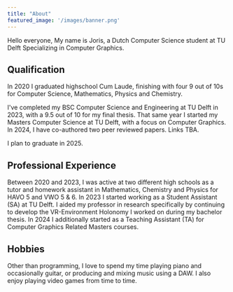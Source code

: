 ```yaml
---
title: "About"
featured_image: '/images/banner.png'
---
```


Hello everyone, My name is Joris, a Dutch Computer Science student at TU Delft Specializing in Computer Graphics. 

## Qualification

In 2020 I graduated highschool Cum Laude, finishing with four 9 out of 10s for Computer Science, Mathematics, Physics and Chemistry.

I've completed my BSC Computer Science and Engineering at TU Delft in 2023, with a 9.5 out of 10 for my final thesis.
That same year I started my Masters Computer Science at TU Delft, with a focus on Computer Graphics.
In 2024, I have co-authored two peer reviewed papers. Links TBA.

I plan to graduate in 2025.

## Professional Experience
Between 2020 and 2023, I was active at two different high schools as a tutor and homework assistant in Mathematics, Chemistry and Physics for HAVO 5 and VWO 5 & 6. In 2023 I started working as a Student Assistant (SA) at TU Delft. I aided my professor in research specifically by continuing to develop the VR-Environment Holonomy I worked on during my bachelor thesis. In 2024 I additionally started as a Teaching Assistant (TA) for Computer Graphics Related Masters courses.

## Hobbies
Other than programming, I love to spend my time playing piano and occasionally guitar, or producing and mixing music using a DAW. I also enjoy playing video games from time to time. 


